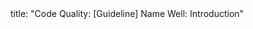 <frontmatter>
title: "Code Quality: [Guideline] Name Well: Introduction"
</frontmatter>

<include src="unit-inPage-asFlat.md" boilerplate />
